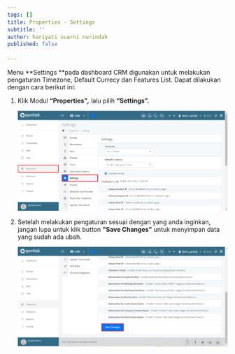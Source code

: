 ```yaml
---
tags: []
title: Properties - Settings
subtitle: ''
author: hariyati suarni nurindah
published: false

---
```

Menu **Settings **pada dashboard CRM digunakan untuk melakukan pengaturan Timezone, Default Currecy dan Features List.  Dapat dilakukan dengan cara berikut ini:

1. Klik Modul **“Properties”_,_** lalu pilih **“Settings”.**

   ![](/uploads/properties-settings.PNG)
2. Setelah melakukan pengaturan sesuai dengan yang anda inginkan, jangan lupa untuk klik button **"Save Changes"** untuk menyimpan data yang sudah ada ubah.

   ![](/uploads/properties-settings1.PNG)